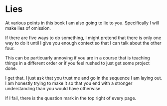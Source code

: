 # Lies

At various points in this book I am also going to lie to you. Specifically I will 
make lies of omission.

If there are five ways to do something, I might pretend that there is only one
way to do it until I give you enough context so that I can talk about the other
four.

This can be particuarly annoying if you are in a course that is teaching things
in a different order or if you feel rushed to just get some project done.

I get that. I just ask that you trust me and go in the sequence I am laying out.
I am honestly trying to make it so that you end with a stronger understanding than
you would have otherwise.

If I fail, there is the question mark in the top right of every page.